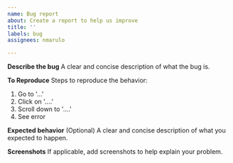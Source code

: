 ```yaml
---
name: Bug report
about: Create a report to help us improve
title: ''
labels: bug
assignees: nmarulo

---
```


**Describe the bug**
A clear and concise description of what the bug is.

**To Reproduce**
Steps to reproduce the behavior:
1. Go to '...'
2. Click on '....'
3. Scroll down to '....'
4. See error

**Expected behavior** (Optional)
A clear and concise description of what you expected to happen.

**Screenshots**
If applicable, add screenshots to help explain your problem.

